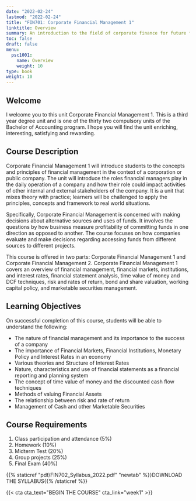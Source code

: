 ```yaml
---
date: "2022-02-24"
lastmod: "2022-02-24"
title: "FIN701: Corporate Financial Management 1"
linktitle: Overview
summary: An introduction to the field of corporate finance for future financial managers. Required course for Bachelor of Accounting students.  
toc: false
draft: false
menu:
  psc1001:
    name: Overview
    weight: 10
type: book
weight: 10
---
```


## Welcome

I welcome you to this unit Corporate Financial Management 1.  This is a third year degree unit and is one of the thirty two compulsory units of the Bachelor of Accounting program.  I hope you will find the unit enriching, interesting, satisfying and rewarding. 

## Course Description

Corporate Financial Management 1 will introduce students to the concepts and principles of financial management in the context of a corporation or public company. The unit will introduce the roles financial managers play in the daily operation of a company and how their role could impact activities of other internal and external stakeholders of the company. It is a unit that mixes theory with practice; learners will be challenged to apply the principles, concepts and framework to real world situations. 

Specifically, Corporate Financial Management is concerned with making decisions about alternative sources and uses of funds. It involves the questions by how business measure profitability of committing funds in one direction as opposed to another.  The course focuses on how companies evaluate and make decisions regarding accessing funds from different sources to different projects. 

This course is offered in two parts: Corporate Financial Management 1 and Corporate Financial Management 2. Corporate Financial Management 1 covers an overview of financial management, financial markets, institutions, and interest rates, financial statement analysis, time value of money and DCF techniques, risk and rates of return, bond and share valuation, working capital policy, and marketable securities management.  

## Learning Objectives

On successful completion of this course, students will be able to understand the following:

- The nature of financial management and its importance to the success of a company
- The importance of Financial Markets, Financial Institutions, Monetary Policy and Interest Rates in an economy
- Various theories and Structure of Interest Rates
- Nature, characteristics and use of financial statements as a financial reporting and planning system
- The concept of time value of money and the discounted cash flow techniques
- Methods of valuing Financial Assets
- The relationship between risk and rate of return
- Management of Cash and other Marketable Securities


## Course Requirements

1)	Class participation and attendance (5%)
2)	Homework (10%)
3)	Midterm Test (20%)
4)	Group projects (25%)
5)	Final Exam (40%)

{{% staticref "pdf/FIN702_Syllabus_2022.pdf" "newtab" %}}DOWNLOAD THE SYLLABUS{{% /staticref %}}

{{< cta cta_text="BEGIN THE COURSE" cta_link="week1" >}}
